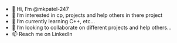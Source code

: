 - 👋 Hi, I’m @mkpatel-247
- 👀 I’m interested in cp, projects and help others in there project
- 🌱 I’m currently learning C++, etc...
- 💞️ I’m looking to collaborate on different projects and help others...
- 📫 Reach me on LinkedIn

<!---
mkpatel-247/mkpatel-247 is a ✨ special ✨ repository because its `README.md` (this file) appears on your GitHub profile.
You can click the Preview link to take a look at your changes.
--->
